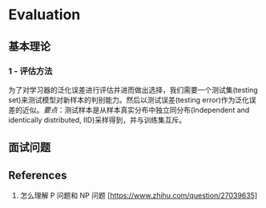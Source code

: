 # Evaluation

## 基本理论
### 1 - 评估方法
为了对学习器的泛化误差进行评估并进而做出选择，我们需要一个测试集(testing set)来测试模型对新样本的判别能力。然后以测试误差(testing error)作为泛化误差的近似。*要点*：测试样本是从样本真实分布中独立同分布(Independent and identically distributed, IID)采样得到，并与训练集互斥。

## 面试问题

## References
1. 怎么理解 P 问题和 NP 问题 
[https://www.zhihu.com/question/27039635]
